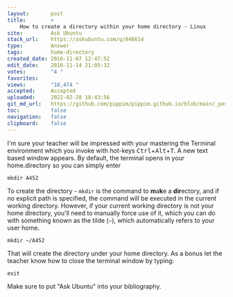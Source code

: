 ```yaml
---
layout:       post
title:        >
    How to create a directory within your home directory - Linux
site:         Ask Ubuntu
stack_url:    https://askubuntu.com/q/846614
type:         Answer
tags:         home-directory
created_date: 2016-11-07 12:47:52
edit_date:    2016-11-14 21:05:32
votes:        "4 "
favorites:    
views:        "18,474 "
accepted:     Accepted
uploaded:     2022-02-28 18:43:56
git_md_url:   https://github.com/pippim/pippim.github.io/blob/main/_posts/2016/2016-11-07-How-to-create-a-directory-within-your-home-directory-Linux.md
toc:          false
navigation:   false
clipboard:    false
---
```


I'm sure your teacher will be impressed with your mastering the Terminal environment which you invoke with hot-keys <kbd>Ctrl</kbd>+<kbd>Alt</kbd>+<kbd>T</kbd>. A new text based window appears. By default, the terminal opens in your home.directory so you can simply enter

``` 
mkdir A452
```

To create the directory - `mkdir` is the command to **m**a**k**e a **dir**ectory, and if no explicit path is specified, the command will be executed in the current working directory. However, if your current working directory is not your home directory, you'll need to manually force use of it, which you can do with something known as the tilde (`~`), which automatically refers to your user home.

``` 
mkdir ~/A452
```

That will create the directory under your home directory. As a bonus let the teacher know how to close the terminal window by typing:

``` 
exit
```

Make sure to put "Ask Ubuntu" into your bibliography.
